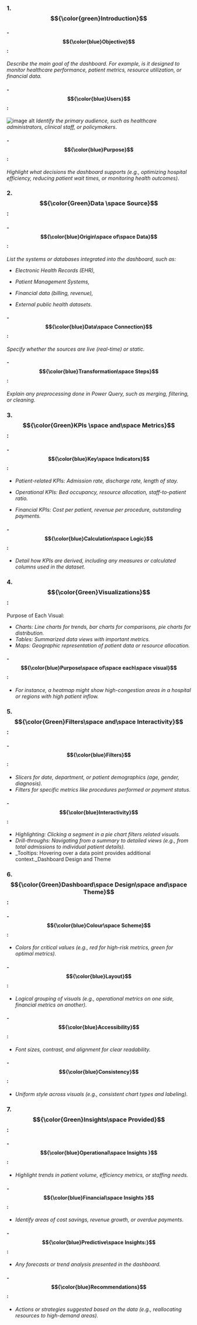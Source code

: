 ### 1. __$${\color{green}Introduction}$$__
#### - $${\color{blue}Objective}$$:
 _Describe the main goal of the dashboard. For example, is it designed to monitor healthcare performance, patient metrics, resource utilization, or financial data._
#### - $${\color{blue}Users}$$:
![image alt](https://github.com/supriya554/Healthcare-Power-BI-Project/blob/feb9e3a90692f4a46d98854fddc0e8c8a76e04cc/Dashboard%20Images/area%20chart.png)
_Identify the primary audience, such as healthcare administrators, clinical staff, or policymakers_.
#### -  $${\color{blue}Purpose}$$:                        
_Highlight what decisions the dashboard supports (e.g., optimizing hospital efficiency, reducing patient wait times, or monitoring health outcomes)_.
### 2. $${\color{Green}Data \space Source}$$:                                     
#### - $${\color{blue}Origin\space of\space Data}$$: 
 _List the systems or databases integrated into the dashboard, such as:_
 
- _Electronic Health Records (EHR),_

- _Patient Management Systems,_

- _Financial data (billing, revenue),_

- _External public health datasets_.
 #### - $${\color{blue}Data\space Connection}$$:
  _Specify whether the sources are live (real-time) or static._
  #### - $${\color{blue}Transformation\space Steps}$$:
   _Explain any preprocessing done in Power Query, such as merging, filtering, or cleaning._
 ### 3. $${\color{Green}KPIs \space and\space Metrics}$$:
 #### - $${\color{blue}Key\space Indicators}$$: 
- _Patient-related KPIs: Admission rate, discharge rate, length of stay._

- _Operational KPIs: Bed occupancy, resource allocation, staff-to-patient ratio._

- _Financial KPIs: Cost per patient, revenue per procedure, outstanding payments._
 #### - $${\color{blue}Calculation\space Logic}$$:
 - _Detail how KPIs are derived, including any measures or calculated columns used in the dataset._
### 4. $${\color{Green}Visualizations}$$: 
Purpose of Each Visual:    
- _Charts: Line charts for trends, bar charts for comparisons, pie charts for distribution._
- _Tables: Summarized data views with important metrics._
- _Maps: Geographic representation of patient data or resource allocation._
 #### - $${\color{blue}Purpose\space of\space each\space visual}$$:                                                       
- _For instance, a heatmap might show high-congestion areas in a hospital or regions with high patient inflow._
### 5. $${\color{Green}Filters\space and\space Interactivity}$$: 
 #### - $${\color{blue}Filters}$$:
 - _Slicers for date, department, or patient demographics (age, gender, diagnosis)._
 - _Filters for specific metrics like procedures performed or payment status._
#### - $${\color{blue}Interactivity}$$:
  - _Highlighting: Clicking a segment in a pie chart filters related visuals._
 - _Drill-throughs: Navigating from a summary to detailed views (e.g., from total admissions to individual patient details)._
  - _Tooltips: Hovering over a data point provides additional context._Dashboard Design and Theme
### 6. $${\color{Green}Dashboard\space Design\space and\space Theme}$$:
#### - $${\color{blue}Colour\space Scheme}$$:
- _Colors for critical values (e.g., red for high-risk metrics, green for optimal metrics)._
#### - $${\color{blue}Layout}$$:
- _Logical grouping of visuals (e.g., operational metrics on one side, financial metrics on another)._
#### - $${\color{blue}Accessibility}$$:
- _Font sizes, contrast, and alignment for clear readability._
#### - $${\color{blue}Consistency}$$:
- _Uniform style across visuals (e.g., consistent chart types and labeling)._
### 7. $${\color{Green}Insights\space Provided}$$:
#### - $${\color{blue}Operational\space Insights }$$:                                                       
- _Highlight trends in patient volume, efficiency metrics, or staffing needs._
#### - $${\color{blue}Financial\space Insights }$$:   
- _Identify areas of cost savings, revenue growth, or overdue payments._
#### - $${\color{blue}Predictive\space Insights:}$$:   
- _Any forecasts or trend analysis presented in the dashboard._
#### - $${\color{blue}Recommendations}$$:   
- _Actions or strategies suggested based on the data (e.g., reallocating resources to high-demand areas)._

